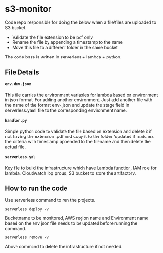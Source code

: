 # s3-monitor

Code repo responsible for doing the below when a file/files are uploaded to S3 bucket.


* Validate the file extension to be pdf only
* Rename the file by appending a timestamp to the name
* Move this file to a different folder in the same bucket

The code base is written in serverless + lambda + python.

## File Details
#### `env.dev.json`
This file carries the environment variables for lambda based on environment in json format. For adding another environment. Just add another file with the name of the format env-<environment>.json and update the stage field in serverless.yaml file to the corresponding environment name.

#### `handler.py`
Simple python code to validate the file based on extension and delete it if not having the extension .pdf and copy it to the folder /updated if matches the criteria with timestamp appended to the filename and then delete the actual file.

#### `serverless.yml`
Key file to build the infrastructure which have Lambda function, IAM role for lambda, Cloudwatch log group, S3 bucket to store the artifactory.

## How to run the code
Use serverless command to run the projects.

```serverless deploy -v```

Bucketname to be monitored, AWS region name and Environment name based on the env json file needs to be updated before running the command.

```serverless remove -v```

Above command to delete the infrastructure if not needed.
